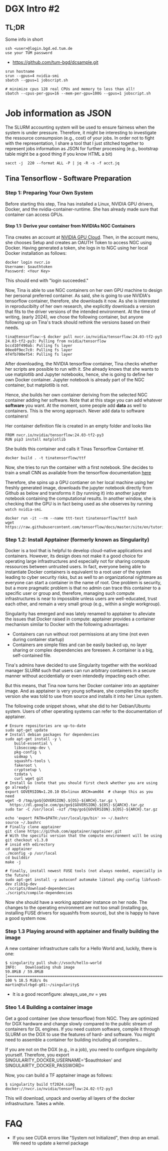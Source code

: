 # DGX Intro #2
## TL;DR
Some info in short
```
ssh <user>@login.bgd.ed.tum.de
use your TUM password
```

- https://github.com/tum-bgd/dcsample.git

```
srun hostname
srun --gpus=4 nvidia-smi
sbatch --gpus=1 jobscript.sh
```

```
# minimize cpus 128 real CPUs and memory to less than all!  
sbatch --cpus-per-gpu=16 --mem-per-gpu=100G --gpus=1 jobscript.sh 
```

# Job information as JSON
The SLURM accounting system will be used to ensure fairness when the system is under pressure. Therefore, it might be interesting to investigate the ressource consumpsion (e.g., cost) of your jobs. In order not to fight with the representation, I share a tool that I just stitched together to represent jobs information as JSON for further processing (e.g., bootstrap table might be a good thing if you know HTML a bit)
```
sacct -j  220 --format ALL -P | jq -R -s -f acct.jq
```

## Tina Tensorflow - Software Preparation 
### Step 1: Preparing Your Own System
Before starting this step, Tina has installed a Linux, NVIDIA GPU drivers, Docker, and the nvidia-container-runtime. She has already made sure that container can access GPUs. 

#### Step 1.1: Derive your container from NVIDIAs NGC Containers
Tina creates an account at [NVIDIA GPU Cloud](https://ngc.nvidia.com/). Then, in the account menu, she chooses Setup and creates an OAUTH Token to access NGC using Docker. Having generated a token,
she logs in to NGC using her local Docker installation as follows:

```
docker login nvcr.io
Username: $oauthtoken
Password: <Your Key>
```
This should end with "login succeeded."

Now, Tina is able to use NGC containers on her own GPU machine to design her personal preferred container. As said,
she is going to use NVIDIA's tensorflow container, therefore, she downloads it now. As she is interested in 
reproducibilty of her own research, she explicitly downloads a version that fits to the driver versions of the 
intended environment. At the time of writing, (early 2024), we chose the following container, but anyone following up
on Tina's track should rethink the versions based on their needs.

```
tina@tensorflow:~$ docker pull nvcr.io/nvidia/tensorflow:24.03-tf2-py3
24.03-tf2-py3: Pulling from nvidia/tensorflow
bccd10f490ab: Pulling fs layer
00ee0f9ec7c0: Pulling fs layer
4f4fb700ef54: Pulling fs layer
```
After downloading, the NVIDIA tensorflow container, Tina checks whether her scripts are possible to run with it. She already knows that she wants to use matplotlib and Jupyter notebooks, hence, she is going to define her own Docker container. Jupyter notebook is already part of the NGC container, but matplotlib is not. 

Hence, she builds her own container deriving from the selected NGC container adding her software. Note that at this stage you can add whatever **software** you want. At the moment, some people add **data** as well to containers. This is the wrong approach. Never add data to software containers!

Her container definition file is created in an empty folder and looks like
```
FROM nvcr.io/nvidia/tensorflow:24.03-tf2-py3
RUN pip3 install matplotlib
```
She builds this container and calls it Tinas Tensorflow Container ttf.
```
docker build . -t tinatensorflow/ttf
```
Now, she tries to run the container with a first notebook. She decides to train a small CNN as available from the tensorflow documentation [here](https://www.tensorflow.org/tutorials/images/classification)

Therefore, she spins up a GPU contianer on her local machine using her freshly generated image, downloads
the jupyter notebook directly from Github as below and transforms it (by running it) into another jupyter notebook containing the computational results. In another window, she is checking that the GPU is in fact being used as she observes by running `watch nvidia-smi`.

```
docker run -it --rm --name ttt-test tinatensorflow/ttf bash
wget https://raw.githubusercontent.com/tensorflow/docs/master/site/en/tutorials/images/cnn.ipynb
 ```

### Step 1.2: Install Apptainer (formerly known as Singularity)
Docker is a tool that is helpful to develop cloud-native applications and containers. However, its design does not make it a good choice for operating large infrastructures and especially not for sharing compute ressources between untrusted users. In fact, everyone being able to instantiate Docker containers is equivalent to a root user of the system leading to cyber security risks, but as well to an organizational nightmare as everyone can start a container in the name of root. One problem is security, but a more pragmatic problem is that no admin can trace this container to a specific user or group and, therefore, managing such compute infrastructures is near to impossible unless users are well-educated, trust each other, and remain a very small group (e.g., within a single workgroup).

Singularity has emerged and was lately renamed to apptainer to alleviate the issues that Docker raised in compute: apptainer provides a container mechanism similar to Docker with the following advantages:

- Containers can run without root permissions at any time (not even during container startup)
- Containers are simple files and can be easily backed up, no layer sharing or complex dependencies are foreseen. A container is a big, self-contained file.

Tina's admins have decided to use Singularity together with the workload manager SLURM such that users can run arbitrary containers in a secure manner without accidentially or even intendedly impacting each other.

But this means, that Tina now turns her Docker container into an apptainer image. And as apptainer is very young software, she compiles the specific version she was told to use from source and installs it into her Linux system.

The following code snippet shows, what she did to her Debian/Ubuntu system. Users of other operating systems can refer to the documentation of apptainer.
```
# Ensure repositories are up-to-date
sudo apt-get update
# Install debian packages for dependencies
sudo apt-get install -y \
    build-essential \
    libseccomp-dev \
    pkg-config \
    uidmap \
    squashfs-tools \
    fakeroot \
    cryptsetup \
    tzdata \
    curl wget git
# Install Go (note that you should first check whether you are using go already)
export GOVERSION=1.20.10 OS=linux ARCH=amd64  # change this as you need
wget -O /tmp/go${GOVERSION}.${OS}-${ARCH}.tar.gz \
  https://dl.google.com/go/go${GOVERSION}.${OS}-${ARCH}.tar.gz
sudo tar -C /usr/local -xzf /tmp/go${GOVERSION}.${OS}-${ARCH}.tar.gz

echo 'export PATH=$PATH:/usr/local/go/bin' >> ~/.bashrc
source ~/.bashrc
# Finally clone apptainer
git clone https://github.com/apptainer/apptainer.git
# With the specific version that the compute environment will be using
git checkout v1.3.0
# insid eth edirectory
cd apptainer
./mconfig -p /usr/local
cd builddir
make -j

# finally, install newest FUSE tools (not always needed, especially in the future)
sudo apt-get install -y autoconf automake libtool pkg-config libfuse3-dev zlib1g-dev
./scripts/download-dependencies
./scripts/compile-dependencies
```
Now she should have a working apptainer instance on her node. The changes to the operating environment are 
not too small (installing go, installing FUSE drivers for squashfs from source), but she is happy to have a good system now.
### Step 1.3 Playing around with apptainer and finally building the image
A new container infrastructure calls for a Hello World and, luckily, there is one:
```
$ singularity pull shub://vsoch/hello-world
INFO:    Downloading shub image
59.8MiB / 59.8MiB [===============================================================================================] 100 % 18.5 MiB/s 0s
martin@tulrbgd-g01:~/singularity$
```


- It is a good  reconfigure: always_use_nv = yes	

### Steo 1.4 Building a container image

Get a good container (we show tensorflow) from NGC. They are optimized for DGX hardware and change slowly compared to the public stream of containers for DL engines. If you need custom software, compile it through SLURM on the DGX to use the features of hard- and software. You might need to assemble a container for building including all compilers...

If you are not on the DGX (e.g., in a job), you need to configure singularity yourself. Therefore, you export SINGULARITY_DOCKER_USERNAME='$oauthtoken' and SINGULAIRTY_DOCKER_PASSWORD=<an API key you generated>

Now, you can build a TF apptainer image as follows:
```
$ singularity build tf2024.simg docker://nvcr.io/nvidia/tensorflow:24.02-tf2-py3

```
This will download, unpack and overlay all layers of the docker infrastructure. Takes a while.


# FAQ
- If you see CUDA errors like "System not Initialized", then drop an email. We need to update a kernel package 

